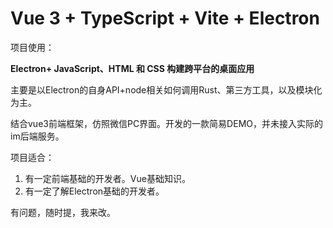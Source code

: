 # Vue 3 + TypeScript + Vite + Electron

项目使用：

**Electron+  JavaScript、HTML 和 CSS 构建跨平台的桌面应用**

主要是以Electron的自身API+node相关如何调用Rust、第三方工具，以及模块化为主。

结合vue3前端框架，仿照微信PC界面。开发的一款简易DEMO，并未接入实际的im后端服务。



项目适合：

1. 有一定前端基础的开发者。Vue基础知识。
2. 有一定了解Electron基础的开发者。



有问题，随时提，我来改。